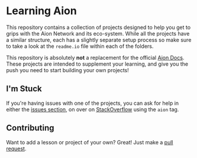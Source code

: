 # Learning Aion

This repository contains a collection of projects designed to help you get to grips with the Aion Network and its eco-system. While all the projects have a similar structure, each has a slightly separate setup process so make sure to take a look at the `readme.io` file within each of the folders.

This repository is absolutely **not** a replacement for the official [Aion Docs](beta-docs.aion.network). These projects are intended to supplement your learning, and give you the push you need to start building your own projects!

## I'm Stuck

If you're having issues with one of the projects, you can ask for help in either the [issues section](https://github.com/mohnjatthews/learning-aion/issues), on over on [StackOverflow](https://stackoverflow.com/questions/tagged/aion) using the `aion` tag.

## Contributing

Want to add a lesson or project of your own? Great! Just make a [pull request](https://github.com/mohnjatthews/learning-aion/compare).
